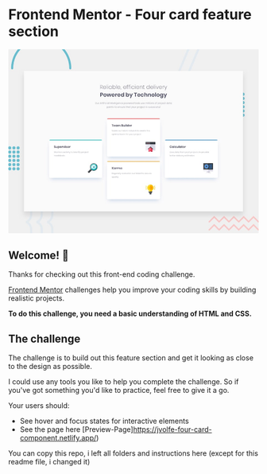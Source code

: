 # Frontend Mentor - Four card feature section

![Design preview for the Four card feature section coding challenge](./design/desktop-preview.jpg)

## Welcome! 👋

Thanks for checking out this front-end coding challenge.

[Frontend Mentor](https://www.frontendmentor.io) challenges help you improve your coding skills by building realistic projects.

**To do this challenge, you need a basic understanding of HTML and CSS.**

## The challenge

The challenge is to build out this feature section and get it looking as close to the design as possible.

I could use any tools you like to help you complete the challenge. So if you've got something you'd like to practice, feel free to give it a go.

Your users should:

- See hover and focus states for interactive elements
- See the page here [Preview-Page]https://jvolfe-four-card-component.netlify.app/)

You can copy this repo, i left all folders and instructions here (except for this readme file, i changed it)
